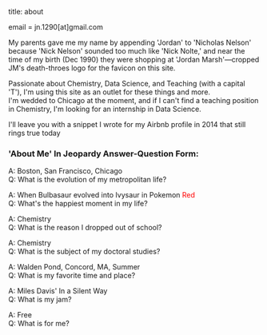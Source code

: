 title: about

email = jn.1290[at]gmail.com

My parents gave me my name by appending 'Jordan' to 'Nicholas Nelson' because 'Nick Nelson' sounded too much like 'Nick Nolte,' and near the time of my birth (Dec 1990) they were shopping at 'Jordan Marsh'&mdash;cropped JM's death-throes logo for the favicon on this site. 

Passionate about Chemistry, Data Science, and Teaching (with a capital 'T'), I'm using this site as an outlet for these things and more.
<br>I'm wedded to Chicago at the moment, and if I can't find a teaching position in Chemistry, I'm looking for an internship in Data Science.

I'll leave you with a snippet I wrote for my Airbnb profile in 2014 that still rings true today
### 'About Me' In Jeopardy Answer-Question Form:

A: Boston, San Francisco, Chicago
<br>Q: What is the evolution of my metropolitan life?

A: When Bulbasaur evolved into Ivysaur in Pokemon <span style="color:red">Red</span>
<br>Q: What's the happiest moment in my life?

A: Chemistry
<br>Q: What is the reason I dropped out of school?

A: Chemistry
<br>Q: What is the subject of my doctoral studies?

A: Walden Pond, Concord, MA, Summer
<br>Q: What is my favorite time and place?

A: Miles Davis' In a Silent Way
<br>Q: What is my jam?

A: Free
<br>Q: What is for me?

